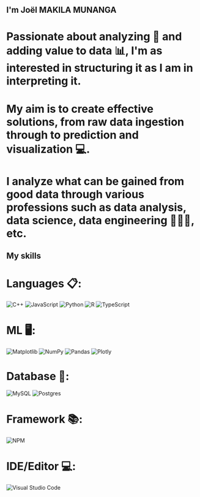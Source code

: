<h2>I'm Joël MAKILA MUNANGA</h2>
<h1>Passionate about analyzing 🔎 and adding value to data 📊, I'm as interested in structuring it as I am in interpreting it.</h1>
<h1 >My aim is to create effective solutions, from raw data ingestion through to prediction and visualization 💻.</h1>


<h1>I analyze what can be gained from good data through various professions such as data analysis, data science, data engineering 👨🏾‍💻, etc.</h1>




<h2> My skills </h2>
<h1 align="left">Languages 📋:</h1>

![C++](https://img.shields.io/badge/c++-%2300599C.svg?style=for-the-badge&logo=c%2B%2B&logoColor=white)
![JavaScript](https://img.shields.io/badge/javascript-%23323330.svg?style=for-the-badge&logo=javascript&logoColor=%23F7DF1E)
![Python](https://img.shields.io/badge/python-3670A0?style=for-the-badge&logo=python&logoColor=ffdd54)
![R](https://img.shields.io/badge/r-%23276DC3.svg?style=for-the-badge&logo=r&logoColor=white)
![TypeScript](https://img.shields.io/badge/typescript-%23007ACC.svg?style=for-the-badge&logo=typescript&logoColor=white)

<h1 align="left">ML 🖥️:</h1>

![Matplotlib](https://img.shields.io/badge/Matplotlib-%23ffffff.svg?style=for-the-badge&logo=Matplotlib&logoColor=black)
![NumPy](https://img.shields.io/badge/numpy-%23013243.svg?style=for-the-badge&logo=numpy&logoColor=white)
![Pandas](https://img.shields.io/badge/pandas-%23150458.svg?style=for-the-badge&logo=pandas&logoColor=white)
![Plotly](https://img.shields.io/badge/Plotly-%233F4F75.svg?style=for-the-badge&logo=plotly&logoColor=white)

<h1 align="left">Database 💾:</h1>

![MySQL](https://img.shields.io/badge/mysql-4479A1.svg?style=for-the-badge&logo=mysql&logoColor=white)
![Postgres](https://img.shields.io/badge/postgres-%23316192.svg?style=for-the-badge&logo=postgresql&logoColor=white) 

<h1 align="left">Framework 📚:</h1> 

![NPM](https://img.shields.io/badge/NPM-%23CB3837.svg?style=for-the-badge&logo=npm&logoColor=white)

<h1 align="left">IDE/Editor 💻:</h1>

![Visual Studio Code](https://img.shields.io/badge/Visual%20Studio%20Code-0078d7.svg?style=for-the-badge&logo=visual-studio-code&logoColor=white)






